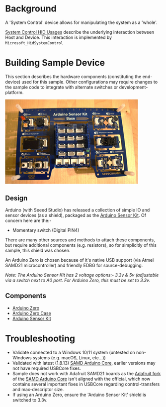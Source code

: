 # Background
A 'System Control' device allows for manipulating the system as a 'whole'.

[System Control HID Usages](https://usb.org/sites/default/files/hut1_4.pdf#page=44) describe the underlying interaction between Host and Device.  This interaction is implemented by `Microsoft_HidSystemControl`

# Building Sample Device
This section describes the hardware components (constituting the end-device) used for this sample.  Other configurations may require changes to the sample code to integrate with alternate switches or development-platform.

<img src="./docs/ArduinoWithSensorKit.jpg" alt="System Control assembled" width="427"/>

## Design
Arduino (with Seeed Studio) has released a collection of simple IO and sensor devices (as a shield), packaged as the [Arduino Sensor Kit](https://store.arduino.cc/products/arduino-sensor-kit-base).  Of concern here are the:-
- Momentary switch (Digital PIN4)

There are many other sources and methods to attach these components, but require additional components (e.g. resistors), so for simplicitly of this sample, this shield was chosen.

An Arduino Zero is chosen because of it's native USB support (via Atmel SAMD21 microcontroller) and friendly EDBG for source-debugging.

*Note: The Arduino Sensor Kit has 2 voltage options:- 3.3v & 5v (adjustable via a switch next to A0 port.  For Arduino Zero, this must be set to 3.3v*.

## Components
- [Arduino Zero](https://store-usa.arduino.cc/products/arduino-zero?selectedStore=us)
- [Arduino Zero Case](https://store-usa.arduino.cc/products/arduino-zero-case?variant=40735839748303)
- [Arduino Sensor Kit](https://store.arduino.cc/products/arduino-sensor-kit-base)

# Troubleshooting
- Validate connected to a Windows 10/11 system (untested on non-Windows systems (e.g. macOS, Linux, etc…))
- Validated with latest (1.8.13) [SAMD Arduino Core](https://github.com/arduino/ArduinoCore-samd), earlier versions may not have required USBCore fixes.
- Sample does not work with Adafruit SAMD21 boards as the [Adafruit fork](https://github.com/adafruit/ArduinoCore-samd) of the [SAMD Arduino Core](https://github.com/arduino/ArduinoCore-samd) isn't aligned with the official, which now contains several important fixes in USBCore regarding control-transfers and max-descriptor size.
- If using an Arduino Zero, ensure the 'Arduino Sensor Kit' shield is switched to 3.3v.
